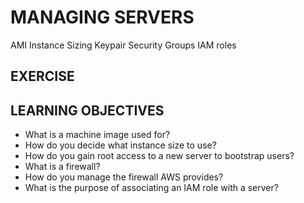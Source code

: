 # MANAGING SERVERS

AMI
Instance Sizing
Keypair
Security Groups
IAM roles


## EXERCISE

## LEARNING OBJECTIVES

- What is a machine image used for?
- How do you decide what instance size to use?
- How do you gain root access to a new server to bootstrap users?
- What is a firewall?
- How do you manage the firewall AWS provides?
- What is the purpose of associating an IAM role with a server?
